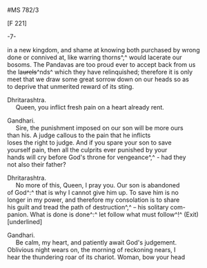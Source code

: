 #MS 782/3

[F 221]

-7-

in a new kingdom, and shame at knowing both purchased by wrong \
done or connived at, like warring thorns^,^ would lacerate our \
bosoms. The Pandavas are too proud ever to accept back from us \
the la~~urels~~^nds^ which they have relinquished; therefore it is only \
meet that we draw some great sorrow down on our heads so as \
to deprive that unmerited reward of its sting. 

Dhritarashtra. \
&nbsp;&nbsp;&nbsp;&nbsp;&nbsp;Queen, you inflict fresh pain on a heart already rent.

Gandhari. \
&nbsp;&nbsp;&nbsp;&nbsp;&nbsp;Sire, the punishment imposed on our son will be more ours \
than his. A judge callous to the pain that he inflicts \
loses the right to judge. And if you spare your son to save \
yourself pain, then all the culprits ever punished by your \
hands will cry before God's throne for vengeance^,^ - had they \
not also their father? 

Dhritarashtra. \
&nbsp;&nbsp;&nbsp;&nbsp;&nbsp;No more of this, Queen, I pray you. Our son is abandoned \
of God^:^ that is why I cannot give him up. To save him is no \
longer in my power, and therefore my consolation is to share \
his guilt and tread the path of destruction^,^
~~-~~ his solitary com- \
panion. What is done is done^:^ let follow what must follow^!^ (Exit) [underlined]

Gandhari. \
&nbsp;&nbsp;&nbsp;&nbsp;&nbsp;Be calm, my heart, and patiently await God's judgement. \
Oblivious night wears on, the morning of reckoning nears, I \
hear the thundering roar of its chariot. Woman, bow your head
